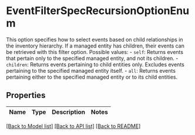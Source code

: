 # EventFilterSpecRecursionOptionEnum

This option specifies how to select events based on child relationships in the inventory hierarchy.  If a managed entity has children, their events can be retrieved with this filter option.  Possible values: - `self`: Returns events that pertain only to the specified managed entity,   and not its children. - `children`: Returns events pertaining to child entities only.      Excludes   events pertaining to the specified managed entity itself. - `all`: Returns events pertaining either to the specified managed entity   or to its child entities. 

## Properties
Name | Type | Description | Notes
------------ | ------------- | ------------- | -------------

[[Back to Model list]](../README.md#documentation-for-models) [[Back to API list]](../README.md#documentation-for-api-endpoints) [[Back to README]](../README.md)


